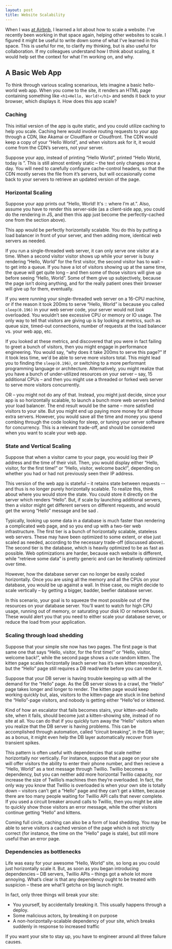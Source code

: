 ```yaml
---
layout: post
title: Website Scalability
---
```


When I was [at Airbnb](https://igor.moomers.org/thoughts-on-leaving-airbnb), I learned a lot about how to scale a website.
I've recently been working in that space again, helping other websites to scale.
I figured it might be useful to write down some of what I've learned in this space.
This is useful for me, to clarify my thinking, but is also useful for collaboration.
If my colleagues understand how I think about scaling, it would help set the context for what I'm working on, and why.

## A Basic Web App ##

To think through various scaling scenarious, lets imagine a basic hello-world web app.
When you come to the site, it renders an HTML page containing something like `<h1>Hello, World!</h1>` and sends it back to your browser, which displays it.
How does this app scale?

### Caching ###

This initial version of the app is quite static, and you could utilize caching to help you scale.
Caching here would involve routing requests to your app through a CDN, like Akamai or Cloudflare or Cloudfront.
The CDN would keep a copy of your “Hello World”, and when visitors ask for it, it would come from the CDN’s servers, not your server.

Suppose your app, instead of printing “Hello World”, printed “Hello World, today is <day of week>”.
This is still almost entirely static – the text only changes once a day.
You will need to carefully configure cache-control headers, so that the CDN mostly serves the file from it’s servers, but will occasionally come back to your servers to retrieve an updated version of the page.

### Horizontal Scaling ###

Suppose your app prints out “Hello, World! It's <hour>:<minute>:<second> where I’m at.”.
Also, assume you have to render this server-side (as a client-side app, you could do the rendering in JS, and then this app just become the perfectly-cached one from the section above).

This app would be perfectly horizontally scalable.
You do this by putting a load balancer in front of your server, and then adding more, identical web servers as needed.

If you run a single-threaded web server, it can only serve one visitor at a time.
When a second visitor visitor shows up while your server is busy rendering “Hello, World” for the first visitor, the second visitor has to wait – to get into a queue.
If you have a lot of visitors showing up at the same time, the queue will get quite long – and then some of those visitors will give up before seeing “Hello, World”.
Some of them give up subjectively, because the page isn’t doing anything, and for the really patient ones their browser will give up for them, eventually.

If you were running your single-threaded web server on a 16-CPU machine, or if the reason it took 200ms to serve “Hello, World” is because you called `sleep(0.196)` in your web server code, your server would not *look* overloaded.
You wouldn’t see excessive CPU or memory or IO usage.
The only way to tell that visitors are giving up is by looking at metrics, such as queue size, timed-out connections, number of requests at the load balancer vs. your web app, etc.

If you looked at these metrics, and discovered that you were in fact failing to greet a bunch of visitors, then you might engage in performance engineering.
You would say, “why does it take 200ms to serve this page?"
If it took less time, we'd be able to serve more visitors total.
This might lead you to finding the `sleep(0.196)`, or switching to a more performant programming language or architecture.
Alternatively, you might realize that you have a bunch of under-utilized resources on your server – say, 15 additional CPUs – and then you might use a threaded or forked web server to serve more visitors concurrently.

OR – you might not do any of that.
Instead, you might just decide, since your app is so horizontally scalable, to launch a bunch more web servers behind your load balancer.
The end result would be the same – more satisfied visitors to your site.
But you might end up paying more money for all those extra servers.
However, you would save all the time and money you spend combing through the code looking for sleep, or tuning your server software for concurrency.
This is a relevant trade-off, and should be considered when you want to scale your web app.

### State and Vertical Scaling ###

Suppose that when a visitor came to your page, you would log their IP address and the time of their visit.
Then, you would display either “Hello, visitor, for the first time!” or “Hello, visitor, welcome back!”, depending on whether you had or had not previously seen their IP address.

This version of the web app is stateful – it retains state between requests -- and thus is no longer purely horizontally scalable.
To realize this, think about where you would store the state.
You could store it directly on the server which renders “Hello”.
But, if scale by launching additional servers, then a visitor might get different servers on different requests, and would get the wrong “Hello” message and be sad   .

Typically, looking up some data in a database is much faster than rendering a complicated web page, and so you end up with a two-tier web infrastructure.
The first tier is a bunch of horizontally scalable, stateless web servers.
These may have been optimized to some extent, or else just scaled as needed, according to the necessary trade-off (discussed above).
The second tier is the database, which is heavily optimized to be as fast as possible.
Web optimizations are harder, because each website is different, while “retrieve some data” is pretty generic and can be iteratively optimized over time.

However, how the database server can no longer be easily scaled horizontally.
Once you are using all the memory and all the CPUs on your database, you would be up against a wall.
In thise case, ou might decide to scale vertically – by getting a bigger, badder, beefier database server.

In this scenario, your goal is to squeeze the most possible out of the resources on your database server.
You’ll want to watch for high CPU usage, running out of memory, or saturating your disk IO or network buses.
These would alert you that you need to either scale your database server, or reduce the load from your application.

### Scaling through load shedding ###

Suppose that your simple site now has two pages.
The first page is that same one that says “Hello, visitor, for the first time!” or “Hello, visitor, welcome back!”, while the second page shows a cute random kitten.
The kitten page scales horizontally (each server has it’s own kitten repository), but the “Hello” page still requires a DB read/write before you can render it.

Suppose that your DB server is having trouble keeping up with all the demand for the “Hello” page.
As the DB server slows to a crawl, the “Hello” page takes longer and longer to render.
The kitten page would keep working quickly but, alas, visitors to the kitten-page are stuck in line behind the “Hello”-page visitors, and nobody is getting either “Hello”ed or kittened.

Kind of how an escalator that fails becomes stairs, your kitten-and-hello site, when it fails, should become just a kitten-showing site, instead of no site at all.
You can do that if you quickly turn away the “Hello” visitors when you realize that the DB server is having problems.
This can be accomplished through automation, called “circuit breaking”, in the DB layer; as a bonus, it might even help the DB layer automatically recover from transient spikes.

This pattern is often useful with dependencies that scale neither horizontally nor vertically.
For instance, suppose that a page on your site will offer visitors the ability to enter their phone number, and then recieve a “Hello, World” as a text message through Twillio.
Twillio becomes a dependency, but you can neither add more horizontal Twillio capacity, nor increase the size of Twillio’s machines then they’re overloaded.
In fact, the only way you know that Twillio is overloaded is when your own site is totally down – visitors can’t get a “Hello” page and they can’t get a kitten, because there are too many people waiting for Twillio API calls that never complete.
If you used a circuit breaker around calls to Twillio, then you might be able to quickly show those visitors an error message, while the other visitors continue getting “Hello” and kittens.

Coming full circle, caching can also be a form of load shedding.
You may be able to serve visitors a cached version of the page which is not strictly correct (for instance, the time on the "Hello" page is stale), but still more useful than an error page.

### Dependencies as bottlenecks ###

Life was easy for your awesome “Hello, World” site, so long as you could just horizontally scale it.
But, as soon as you began introducing dependencies – DB servers, Twillio APIs – things got a whole lot more annoying.
What’s clear is that any dependency ought to be treated with suspicion – these are what’ll getcha on big launch night.

In fact, only three things will break your site:
    
* You yourself, by accidentally breaking it. This usually happens through a deploy.
* Some malicious actors, by breaking it on purpose
* A non-horizontally-scalable dependency of your site, which breaks suddenly in response to increased traffic

If you want your site to stay up, you have to engineer around all three failure causes.
